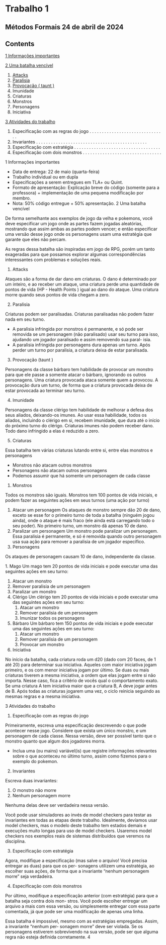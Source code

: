 # Trabalho 1

## Métodos Formais 24 de abril de 2024

## Contents

[1 Informações importantes](#_page0_x56.69_y466.54)

[2 Uma batalha vencível](#_page0_x56.69_y593.00)

1. [Attacks ](#_page1_x56.69_y56.69)
1. [Paralisia ](#_page1_x56.69_y132.73)
1. [Provocação ( taunt ) ](#_page1_x56.69_y250.27)
1. Imunidade
1. Criaturas
1. Monstros
1. Personagens
6. Iniciativa

[3 Atividades do trabalho](#_page2_x56.69_y366.35)

1. Especificação com as regras do jogo . . . . . . . . . . . . . . . . . . . . . . . . . . . . . . .
1. Invariantes . . . . . . . . . . . . . . . . . . . . . . . . . . . . . . . . . . . . . . . . . . . . .
1. Especificação com estratégia . . . . . . . . . . . . . . . . . . . . . . . . . . . . . . . . . . .
1. Especificação com dois monstros . . . . . . . . . . . . . . . . . . . . . . . . . . . . . . . .

1  Informações<a name="_page0_x56.69_y466.54"></a> importantes
- Data de entrega: 22 de maio (quarta-feira)
- Trabalho individual ou em dupla
- Especificações a serem entregues em TLA+ ou Quint.
- Formato de apresentação: Explicação breve do código (somente para a professora) + implementação de uma pequena modificação por membro.
- Nota: 50% código entregue + 50% apresentação.
2  Uma<a name="_page0_x56.69_y593.00"></a> batalha vencível

De forma semelhante aos exemplos de jogo da velha e pokemons, você deve especificar um jogo onde as partes fazem jogadas aleatórias, mostrando que assim ambas as partes podem vencer; e então especificar uma versão desse jogo onde os personagens usam uma estratégia que garante que eles não percam.

As regras dessa batalha são inspiradas em jogo de RPG, porém um tanto exageradas para que possamos explorar algumas correspondências interessantes com problemas e soluções reais.

1. Attacks

<a name="_page1_x56.69_y56.69"></a>Ataques são a forma de dar dano em criaturas. O dano é determinado por um inteiro, e ao receber um ataque, uma criatura perde uma quantidade de pontos de vida (HP - Health Points ) igual ao dano do ataque. Uma criatura morre quando seus pontos de vida chegam a zero.

2. Paralisia

<a name="_page1_x56.69_y132.73"></a>Criaturas podem ser paralisadas. Criaturas paralisadas não podem fazer nada em seu turno.

- A paralisia infringida por monstros é permanente, e só pode ser removida se um personagem (não paralisado) usar seu turno para isso, ajudando um jogador paralisado e assim removendo sua paral- isia.
- A paralisia infringida por personagens dura apenas um turno. Após perder um turno por paralisia, a criatura deixa de estar paralisada.
3. Provocação<a name="_page1_x56.69_y250.27"></a> (taunt )

Personagens da classe bárbaro tem habilidade de provocar um monstro para que ele passe a somente atacar o bárbaro, ignorando os outros personagens. Uma criatura provocada ataca somente quem a provocou. A provocação dura um turno, de forma que a criatura provocada deixa de estar provocada ao terminar seu turno.

4. Imunidade

<a name="_page1_x56.69_y338.60"></a>Personagens da classe clérigo tem habilidade de melhorar a defesa dos seus aliados, deixando-os imunes. Ao usar essa habilidade, todos os aliados, incluindo o clérigo em si, recebem imunidade, que dura até o início do próximo turno do clérigo. Criaturas imunes não podem receber dano. Todo dano infringido a elas é reduzido a zero.

5. Criaturas

<a name="_page1_x56.69_y429.05"></a>Essa batalha tem várias criaturas lutando entre si, entre elas monstros e personagens

- Monstros não atacam outros monstros
- Personagens não atacam outros personagens
- Podemos assumir que há somente um personagem de cada classe
1. Monstros

<a name="_page1_x56.69_y521.62"></a>Todos os monstros são iguais. Monstros tem 100 pontos de vida iniciais, e podem fazer as seguintes ações em seus turnos (uma ação por turno)

1. Atacar um personagem Os ataques de monstro sempre dão 20 de dano, exceto se esse for o primeiro turno de toda a batalha (ninguém jogou ainda), onde o ataque é mais fraco (ele ainda está carregando todo o seu poder). No primeiro turno, um monstro dá apenas 10 de dano.
1. Paralizar um personagem Um monstro pode paralizar um personagem. Essa paralisia é permanente, e só é removida quando outro personagem usa sua ação para remover a paralisia de um jogador específico.
2. Personagens

<a name="_page1_x56.69_y665.87"></a>Os ataques de personagem causam 10 de dano, independente da classe.

1\. Mago Um mago tem 20 pontos de vida iniciais e pode executar uma das seguintes ações em seu turno:

1. Atacar um monstro
1. Remover paralisia de um personagem
1. Paralizar um monstro
2. Clérigo Um clérigo tem 20 pontos de vida iniciais e pode executar uma das seguintes ações em seu turno:
   1. Atacar um monstro
   1. Remover paralisia de um personagem
   1. Imunizar todos os personagens
2. Bárbaro Um bárbaro tem 150 pontos de vida iniciais e pode executar uma das seguintes ações em seu turno:
   1. Atacar um monstro
   1. Remover paralisia de um personagem
   1. Provocar um monstro
6. Iniciativa

<a name="_page2_x56.69_y245.50"></a>No início da batalha, cada criatura roda um d20 (dado com 20 faces, de 1 até 20) para determinar sua iniciativa. Aqueles com maior iniciativa jogam primeiro, e os com menor iniciativa jogam por último. Se duas ou mais criaturas tiverem a mesma iniciativa, a ordem que elas jogam entre si não importa. Nesse caso, fica a critério de vocês qual o comportamento exato. Se uma criatura A tem iniciativa maior que a criatura B, A deve jogar antes de B. Após todas as criaturas jogarem uma vez, o ciclo reinicia seguindo as mesmas regras e a mesma iniciativa.

3  Atividades<a name="_page2_x56.69_y366.35"></a> do trabalho
1. Especificação<a name="_page2_x56.69_y392.96"></a> com as regras do jogo

Primeiramente, escreva uma especificação descrevendo o que pode acontecer nesse jogo. Considere que exista um único monstro, e um personagem de cada classe. Nessa versão, deve ser possível tanto que o monstro quanto que algum dos jogadores morra.

- Inclua uma (ou mains) variável(is) que registre informações relevantes sobre o que aconteceu no último turno, assim como fizemos para o exemplo do pokemon.
2. Invariantes

<a name="_page2_x56.69_y499.08"></a>Escreva duas invariantes:

1. O monstro não morre
1. Nenhum personagem morre

Nenhuma delas deve ser verdadeira nessa versão.

Você pode usar simuladores ao invés de model checkers para testar as invariantes em todas as etapas deste trabalho. Idealmente, devíamos usar model checkers, mas o modelo deste trabalho tem estados demais e execuções muito longas para uso de model checkers. Usaremos model checkers nos exemplos reais de sistemas distribuídos que veremos na disciplina.

3. Especificação<a name="_page2_x56.69_y643.72"></a> com estratégia

Agora, modifique a especificação (mas salve o arquivo! Você precisa entregar as duas) para que os per- sonagens utilizem uma estratégia, ao escolher suas ações, de forma que a invariante “nenhum personagem morre” seja verdadeira.

4. Especificação<a name="_page3_x56.69_y56.69"></a> com dois monstros

Por último, modifique a especificação anterior (com estratégia) para que a batalha seja contra dois mon- stros. Você pode escolher entregar um arquivo a mais com essa versão, ou simplesmente entregar com essa parte comentada, já que pode ser uma modificação de apenas uma linha.

Essa batalha é impossível, mesmo com as estratégias empregadas. Assim, a invariante “nenhum per- sonagem morre” deve ser violada. Se os personagens estiverem sobrevivendo na sua versão, pode ser que alguma regra não esteja definida corretamente.
4
